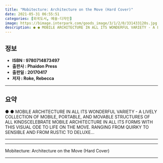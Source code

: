 ```yaml
---
title: "Mobitecture: Architecture on the Move (Hard Cover)"
date: 2021-05-31 06:55:51
categories: [외국도서, 예술-디자인]
image: https://bimage.interpark.com/goods_image/3/1/2/0/331433120s.jpg
description: ● ● MOBILE ARCHITECTURE IN ALL ITS WONDERFUL VARIETY - A LIVELY COLLECTION OF MOBILE, PORTABLE, AND MOVABLE STRUCTURES OF ALL KINDSCELEBRATE MOBILE ARCHITECTU
---
```


## **정보**

- **ISBN : 9780714873497**
- **출판사 : Phaidon Press**
- **출판일 : 20170417**
- **저자 : Roke, Rebecca**

------



## **요약**

●  ●  MOBILE ARCHITECTURE IN ALL ITS WONDERFUL VARIETY - A LIVELY COLLECTION OF MOBILE, PORTABLE, AND MOVABLE STRUCTURES OF ALL KINDSCELEBRATE MOBILE ARCHITECTURE IN ALL ITS FORMS WITH THIS VISUAL ODE TO LIFE ON THE MOVE. RANGING FROM QUIRKY TO SENSIBLE AND FROM RUSTIC TO DELUXE... 

------



------


Mobitecture: Architecture on the Move (Hard Cover) 

------


